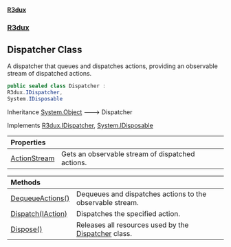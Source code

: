 #### [R3dux](R3dux.md 'R3dux')
### [R3dux](R3dux.md#R3dux 'R3dux')

## Dispatcher Class

A dispatcher that queues and dispatches actions, providing an observable stream of dispatched actions.

```csharp
public sealed class Dispatcher :
R3dux.IDispatcher,
System.IDisposable
```

Inheritance [System.Object](https://docs.microsoft.com/en-us/dotnet/api/System.Object 'System.Object') &#129106; Dispatcher

Implements [R3dux.IDispatcher](https://docs.microsoft.com/en-us/dotnet/api/R3dux.IDispatcher 'R3dux.IDispatcher'), [System.IDisposable](https://docs.microsoft.com/en-us/dotnet/api/System.IDisposable 'System.IDisposable')

| Properties | |
| :--- | :--- |
| [ActionStream](Dispatcher.ActionStream.md 'R3dux.Dispatcher.ActionStream') | Gets an observable stream of dispatched actions. |

| Methods | |
| :--- | :--- |
| [DequeueActions()](Dispatcher.DequeueActions().md 'R3dux.Dispatcher.DequeueActions()') | Dequeues and dispatches actions to the observable stream. |
| [Dispatch(IAction)](Dispatcher.Dispatch(IAction).md 'R3dux.Dispatcher.Dispatch(R3dux.IAction)') | Dispatches the specified action. |
| [Dispose()](Dispatcher.Dispose().md 'R3dux.Dispatcher.Dispose()') | Releases all resources used by the [Dispatcher](Dispatcher.md 'R3dux.Dispatcher') class. |
